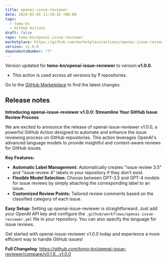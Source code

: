 ```yaml
---
title: openai-issue-reviewer
date: 2024-01-01 11:18:15 +00:00
tags:
  - tomo-kn
  - GitHub Actions
draft: false
repo: tomo-kn/openai-issue-reviewer
marketplace: https://github.com/marketplace/actions/openai-issue-reviewer
version: v1.0.0
dependentsNumber: "?"
---
```



Version updated for **tomo-kn/openai-issue-reviewer** to version **v1.0.0**.
- This action is used across all versions by **?** repositories.

Go to the [GitHub Marketplace](https://github.com/marketplace/actions/openai-issue-reviewer) to find the latest changes.

## Release notes

**Introducing openai-issue-reviewer v1.0.0: Streamline Your GitHub Issue Review Process**

We are excited to announce the release of openai-issue-reviewer v1.0.0, a powerful GitHub Action designed to automate and enhance the issue reviewing process on GitHub repositories. This action leverages OpenAI's advanced language models to provide insightful and context-aware reviews for GitHub issues.

**Key Features:**
- **Automatic Label Management:** Automatically creates "issue review 3.5" and "issue review 4" labels in your repository if they don't exist.
- **Flexible Model Selection:** Choose between GPT-3.5 and GPT-4 models for issue reviews by simply attaching the corresponding label to an issue.
- **Customized Review Points:** Tailored review comments based on the classified category of each issue.

**Easy Setup:**
Setting up openai-issue-reviewer is straightforward. Just add your OpenAI API key and configure the `.github/workflows/openai-issue-reviewer.yml` file in your repository. You can also specify the language for issue reviews.

Get started with openai-issue-reviewer v1.0.0 today and experience a more efficient way to handle GitHub issues!

**Full Changelog**: https://github.com/tomo-kn/openai-issue-reviewer/compare/v0.1.6...v1.0.0
